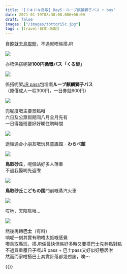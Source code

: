 ```yaml
---
title: '[ドキドキ鳥取] Day5：ループ麒麟獅子バス + bus'
date: 2021-01-19T08:30:00.000+08:00
draft: false
images: ["/images/tottori5c.jpg"]
tags : [travel-日本-鳥取]
---
```


食飽就去[鳥取駅](https://hidie.net/tottori4zg/)，不過就唔係搭JR

![](/images/tottori5c1.jpg)

亦唔係搭呢架**100円循環バス「くる梨」**  

![](/images/tottori5c.jpg)

係搭呢架[JR pass](https://hidie.net/tottori3d/)包埋嘅**ループ麒麟獅子バス**  
（原價成人一程300円，一日券就600円）  

![](/images/tottori5c2.jpg)

兜呢度嘅主要景點咁  
六日及公眾假期同八月全月先有  
一日得幾班要好好睇住啲時間  

![](/images/tottori5c3.jpg)

途經適合小朋友嘅玩具童謠館 - **わらべ館**  

![](/images/tottori5c4.jpg)

**鳥取砂丘**，呢個站好多人落車  
不過我晏啲先返嚟  

![](/images/tottori5c5.jpg)

**鳥取砂丘こどもの国**門前嘅蒸汽火車  

![](/images/tottori5c6.jpg)

哎吔，天陰陰咁...  

![](/images/tottori5c7.jpg)

然後再轉**巴士**（有料）  
响呢一刻其實有啲唔太抵嘅感覺  
嚟鳥取縣玩，搭JR係最快但係好多時又要搭巴士先夠點對點  
不過買重覆日子嘅JR pass + 巴士pass又好似好戇居咁  
然而而家咁搭巴士其實計落都幾乸脷，唉～  
  
  
{{<tottori>}}  
